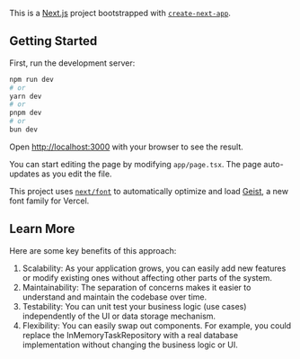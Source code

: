 This is a [Next.js](https://nextjs.org) project bootstrapped with [`create-next-app`](https://nextjs.org/docs/app/api-reference/cli/create-next-app).

## Getting Started

First, run the development server:

```bash
npm run dev
# or
yarn dev
# or
pnpm dev
# or
bun dev
```

Open [http://localhost:3000](http://localhost:3000) with your browser to see the result.

You can start editing the page by modifying `app/page.tsx`. The page auto-updates as you edit the file.

This project uses [`next/font`](https://nextjs.org/docs/app/building-your-application/optimizing/fonts) to automatically optimize and load [Geist](https://vercel.com/font), a new font family for Vercel.

## Learn More

Here are some key benefits of this approach:

1. Scalability: As your application grows, you can easily add new features or modify existing ones without affecting other parts of the system.
2. Maintainability: The separation of concerns makes it easier to understand and maintain the codebase over time.
3. Testability: You can unit test your business logic (use cases) independently of the UI or data storage mechanism.
4. Flexibility: You can easily swap out components. For example, you could replace the InMemoryTaskRepository with a real database implementation without changing the business logic or UI.